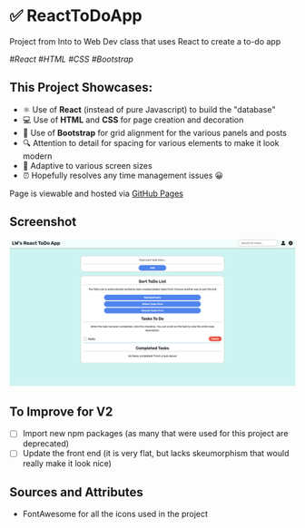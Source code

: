 # ✅ ReactToDoApp

Project from Into to Web Dev class that uses React to create a to-do app

_\#React \#HTML \#CSS \#Bootstrap_

## This Project Showcases:
- ⚛️ Use of **React** (instead of pure Javascript) to build the "database"
- 💻 Use of **HTML** and **CSS** for page creation and decoration
- 🎉 Use of **Bootstrap** for grid alignment for the various panels and posts
- 🔍 Attention to detail for spacing for various elements to make it look modern
- 📱 Adaptive to various screen sizes
- ⏰ Hopefully resolves any time management issues 😀

Page is viewable and hosted via [GitHub Pages](https://leungwai.github.io/ReactToDoApp)

## Screenshot
![Screenshot of To-Do app created using React by leungwai](/screenshot_new.png)

## To Improve for V2
- [ ] Import new npm packages (as many that were used for this project are deprecated) 
- [ ] Update the front end (it is very flat, but lacks skeumorphism that would really make it look nice)

## Sources and Attributes
- FontAwesome for all the icons used in the project
